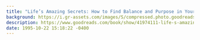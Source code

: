 ```yaml
---
title: "Life’s Amazing Secrets: How to Find Balance and Purpose in Your Life"
background: https://i.gr-assets.com/images/S/compressed.photo.goodreads.com/books/1537713567l/41974111._SY75_.jpg
description: https://www.goodreads.com/book/show/41974111-life-s-amazing-secrets
date: 1995-10-22 15:18:22 -0400
---
```

